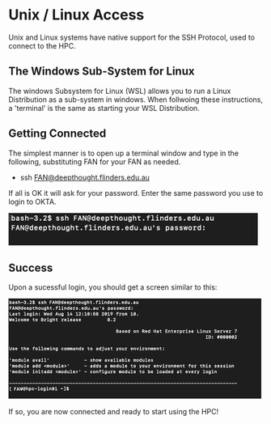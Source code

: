 # Unix / Linux Access

Unix and Linux systems have native support for the SSH Protocol, used to connect to the HPC.

## The Windows Sub-System for Linux

The windows Subsystem for Linux (WSL) allows you to run a Linux Distribution as a sub-system in windows. When follwoing these instructions, a 'terminal' is the same as starting your WSL Distribution.

## Getting Connected

The simplest manner is to open up a terminal window and type in the following, substituting FAN for your FAN as needed.

- ssh FAN@deepthought.flinders.edu.au

If all is OK it will ask for your password. Enter the same password you use to login to OKTA.

![Alt HPC SSH Login Screen](../../_static/shellPasswordPromtImage.png)

## Success

Upon a sucessful login, you should get a screen similar to this:

![Alt HPC SSH Login Screen](../../_static/loginOkImage.png)

If so, you are now connected and ready to start using the HPC!